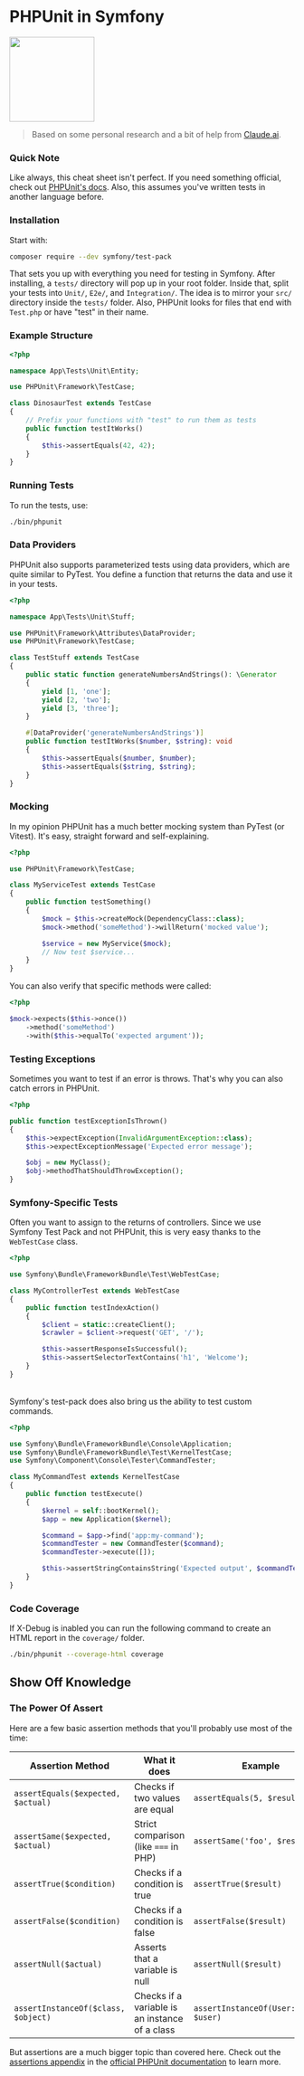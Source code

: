 # PHPUnit in Symfony

<img src="https://www.svgrepo.com/show/373974/phpunit.svg" width="150px" height="auto" />

> Based on some personal research and a bit of help from [Claude.ai](https://claude.ai/chat/).

### Quick Note

Like always, this cheat sheet isn't perfect. If you need something official, check out [PHPUnit's docs](https://phpunit.de/documentation.html). Also, this assumes you've written tests in another language before.

### Installation

Start with:

```sh
composer require --dev symfony/test-pack
```

That sets you up with everything you need for testing in Symfony. After installing, a `tests/` directory will pop up in your root folder. Inside that, split your tests into `Unit/`, `E2e/`, and `Integration/`. The idea is to mirror your `src/` directory inside the `tests/` folder. Also, PHPUnit looks for files that end with `Test.php` or have "test" in their name.

### Example Structure

```php
<?php

namespace App\Tests\Unit\Entity;

use PHPUnit\Framework\TestCase;

class DinosaurTest extends TestCase
{
    // Prefix your functions with "test" to run them as tests
    public function testItWorks()
    {
        $this->assertEquals(42, 42);
    }
}
```

### Running Tests

To run the tests, use:

```sh
./bin/phpunit
```

### Data Providers

PHPUnit also supports parameterized tests using data providers, which are quite similar to PyTest. You define a function that returns the data and use it in your tests.

```php
<?php

namespace App\Tests\Unit\Stuff;

use PHPUnit\Framework\Attributes\DataProvider;
use PHPUnit\Framework\TestCase;

class TestStuff extends TestCase
{
    public static function generateNumbersAndStrings(): \Generator
    {
        yield [1, 'one'];
        yield [2, 'two'];
        yield [3, 'three'];
    }

    #[DataProvider('generateNumbersAndStrings')]
    public function testItWorks($number, $string): void
    {
        $this->assertEquals($number, $number);
        $this->assertEquals($string, $string);
    }
}
```

### Mocking

In my opinion PHPUnit has a much better mocking system than PyTest (or Vitest). It's easy, straight forward and self-explaining.

```php
<?php

use PHPUnit\Framework\TestCase;

class MyServiceTest extends TestCase
{
    public function testSomething()
    {
        $mock = $this->createMock(DependencyClass::class);
        $mock->method('someMethod')->willReturn('mocked value');

        $service = new MyService($mock);
        // Now test $service...
    }
}
```

You can also verify that specific methods were called:

```php
<?php

$mock->expects($this->once())
    ->method('someMethod')
    ->with($this->equalTo('expected argument'));
```

### Testing Exceptions

Sometimes you want to test if an error is throws. That's why you can also catch errors in PHPUnit.

```php
<?php

public function testExceptionIsThrown()
{
    $this->expectException(InvalidArgumentException::class);
    $this->expectExceptionMessage('Expected error message');

    $obj = new MyClass();
    $obj->methodThatShouldThrowException();
}
```

### Symfony-Specific Tests

Often you want to assign to the returns of controllers. Since we use Symfony Test Pack and not PHPUnit, this is very easy thanks to the `WebTestCase` class.

```php
<?php

use Symfony\Bundle\FrameworkBundle\Test\WebTestCase;

class MyControllerTest extends WebTestCase
{
    public function testIndexAction()
    {
        $client = static::createClient();
        $crawler = $client->request('GET', '/');

        $this->assertResponseIsSuccessful();
        $this->assertSelectorTextContains('h1', 'Welcome');
    }
}
```

<br>
Symfony's test-pack does also bring us the ability to test custom commands.

```php
<?php

use Symfony\Bundle\FrameworkBundle\Console\Application;
use Symfony\Bundle\FrameworkBundle\Test\KernelTestCase;
use Symfony\Component\Console\Tester\CommandTester;

class MyCommandTest extends KernelTestCase
{
    public function testExecute()
    {
        $kernel = self::bootKernel();
        $app = new Application($kernel);

        $command = $app->find('app:my-command');
        $commandTester = new CommandTester($command);
        $commandTester->execute([]);

        $this->assertStringContainsString('Expected output', $commandTester->getDisplay());
    }
}
```

### Code Coverage

If X-Debug is inabled you can run the following command to create an HTML report in the `coverage/` folder.

```sh
./bin/phpunit --coverage-html coverage
```

## Show Off Knowledge

### The Power Of Assert

Here are a few basic assertion methods that you'll probably use most of the time:

| Assertion Method                    | What it does                                   | Example                                |
| ----------------------------------- | ---------------------------------------------- | -------------------------------------- |
| `assertEquals($expected, $actual)`  | Checks if two values are equal                 | `assertEquals(5, $result)`             |
| `assertSame($expected, $actual)`    | Strict comparison (like `===` in PHP)          | `assertSame('foo', $result)`           |
| `assertTrue($condition)`            | Checks if a condition is true                  | `assertTrue($result)`                  |
| `assertFalse($condition)`           | Checks if a condition is false                 | `assertFalse($result)`                 |
| `assertNull($actual)`               | Asserts that a variable is null                | `assertNull($result)`                  |
| `assertInstanceOf($class, $object)` | Checks if a variable is an instance of a class | `assertInstanceOf(User::class, $user)` |

But assertions are a much bigger topic than covered here. Check out the [assertions appendix](https://docs.phpunit.de/en/11.3/assertions.html#) in the [official PHPUnit documentation](https://docs.phpunit.de/) to learn more.
